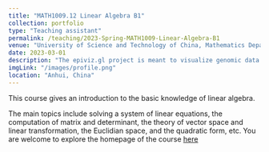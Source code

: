 ```yaml
---
title: "MATH1009.12 Linear Algebra B1"
collection: portfolio
type: "Teaching assistant"
permalink: /teaching/2023-Spring-MATH1009-Linear-Algebra-B1
venue: "University of Science and Technology of China, Mathematics Department"
date: 2023-03-01
description: "The epiviz.gl project is meant to visualize genomic data using webgl and webworkers, in an effort to give a fluid, high-performance user experience. Visualizations are defined via a declarative specification."
imgLink: "/images/profile.png"
location: "Anhui, China"
---
```




This course gives an introduction to the basic knowledge of linear algebra. 

The main topics include solving a system of linear equations, the computation of matrix and determinant, the theory of vector space and linear transformation, the Euclidian space, and the quadratic form, etc. You are welcome to explore the homepage of the course [here](http://home.ustc.edu.cn/~wyx_mail/linear_algebra_b1.html/) 


